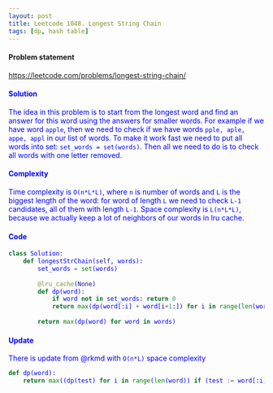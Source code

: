 ```yaml
---
layout: post
title: Leetcode 1048. Longest String Chain
tags: [dp, hash table]
---
```


#### Problem statement

<a href="https://leetcode.com/problems/longest-string-chain/"> <font color = blue>https://leetcode.com/problems/longest-string-chain/

#### Solution
The idea in this problem is to start from the longest word and find an answer for this word using the answers for smaller words. For example if we have word `apple`, then we need to check if we have words `pple, aple, appe, appl` in our list of words. To make it work fast we need to put all words into set: `set_words = set(words)`. Then all we need to do is to check all words with one letter removed.

#### Complexity
Time complexity is `O(n*L*L)`, where `n` is number of words and `L` is the biggest length of the word: for word of length `L` we need to check `L-1` candidates, all of them with length `L-1`. Space complexity is `L(n*L*L)`, because we actually keep a lot of neighbors of our words in lru cache.

#### Code
```python
class Solution:
    def longestStrChain(self, words):
        set_words = set(words)
        
        @lru_cache(None)
        def dp(word):
            if word not in set_words: return 0
            return max(dp(word[:i] + word[i+1:]) for i in range(len(word))) + 1
           
        return max(dp(word) for word in words)
```

#### Update
There is update from @rkmd with `O(n*L)` space complexity

```python
def dp(word):
    return max((dp(test) for i in range(len(word)) if (test := word[:i] + word[i+1:]) in set_words), default=0) + 1
```